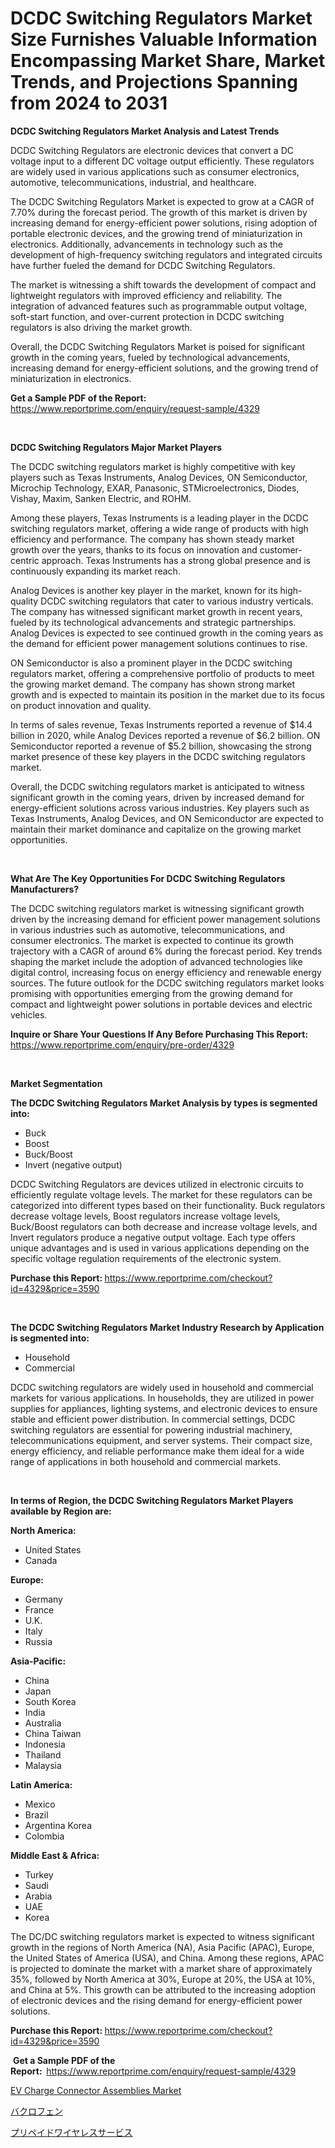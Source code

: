 <p><h1>DCDC Switching Regulators Market Size Furnishes Valuable Information Encompassing Market Share, Market Trends, and Projections Spanning from 2024 to 2031</h1></p><p><strong>DCDC Switching Regulators Market Analysis and Latest Trends</strong></p>
<p><p>DCDC Switching Regulators are electronic devices that convert a DC voltage input to a different DC voltage output efficiently. These regulators are widely used in various applications such as consumer electronics, automotive, telecommunications, industrial, and healthcare.</p><p>The DCDC Switching Regulators Market is expected to grow at a CAGR of 7.70% during the forecast period. The growth of this market is driven by increasing demand for energy-efficient power solutions, rising adoption of portable electronic devices, and the growing trend of miniaturization in electronics. Additionally, advancements in technology such as the development of high-frequency switching regulators and integrated circuits have further fueled the demand for DCDC Switching Regulators.</p><p>The market is witnessing a shift towards the development of compact and lightweight regulators with improved efficiency and reliability. The integration of advanced features such as programmable output voltage, soft-start function, and over-current protection in DCDC switching regulators is also driving the market growth.</p><p>Overall, the DCDC Switching Regulators Market is poised for significant growth in the coming years, fueled by technological advancements, increasing demand for energy-efficient solutions, and the growing trend of miniaturization in electronics.</p></p>
<p><strong>Get a Sample PDF of the Report:&nbsp;</strong> <a href="https://www.reportprime.com/enquiry/request-sample/4329">https://www.reportprime.com/enquiry/request-sample/4329</a></p>
<p>&nbsp;</p>
<p><strong>DCDC Switching Regulators Major Market Players</strong></p>
<p><p>The DCDC switching regulators market is highly competitive with key players such as Texas Instruments, Analog Devices, ON Semiconductor, Microchip Technology, EXAR, Panasonic, STMicroelectronics, Diodes, Vishay, Maxim, Sanken Electric, and ROHM. </p><p>Among these players, Texas Instruments is a leading player in the DCDC switching regulators market, offering a wide range of products with high efficiency and performance. The company has shown steady market growth over the years, thanks to its focus on innovation and customer-centric approach. Texas Instruments has a strong global presence and is continuously expanding its market reach.</p><p>Analog Devices is another key player in the market, known for its high-quality DCDC switching regulators that cater to various industry verticals. The company has witnessed significant market growth in recent years, fueled by its technological advancements and strategic partnerships. Analog Devices is expected to see continued growth in the coming years as the demand for efficient power management solutions continues to rise.</p><p>ON Semiconductor is also a prominent player in the DCDC switching regulators market, offering a comprehensive portfolio of products to meet the growing market demand. The company has shown strong market growth and is expected to maintain its position in the market due to its focus on product innovation and quality.</p><p>In terms of sales revenue, Texas Instruments reported a revenue of $14.4 billion in 2020, while Analog Devices reported a revenue of $6.2 billion. ON Semiconductor reported a revenue of $5.2 billion, showcasing the strong market presence of these key players in the DCDC switching regulators market.</p><p>Overall, the DCDC switching regulators market is anticipated to witness significant growth in the coming years, driven by increased demand for energy-efficient solutions across various industries. Key players such as Texas Instruments, Analog Devices, and ON Semiconductor are expected to maintain their market dominance and capitalize on the growing market opportunities.</p></p>
<p>&nbsp;</p>
<p><strong>What Are The Key Opportunities For DCDC Switching Regulators Manufacturers?</strong></p>
<p><p>The DCDC switching regulators market is witnessing significant growth driven by the increasing demand for efficient power management solutions in various industries such as automotive, telecommunications, and consumer electronics. The market is expected to continue its growth trajectory with a CAGR of around 6% during the forecast period. Key trends shaping the market include the adoption of advanced technologies like digital control, increasing focus on energy efficiency and renewable energy sources. The future outlook for the DCDC switching regulators market looks promising with opportunities emerging from the growing demand for compact and lightweight power solutions in portable devices and electric vehicles.</p></p>
<p><strong>Inquire or Share Your Questions If Any Before Purchasing This Report:</strong> <a href="https://www.reportprime.com/enquiry/pre-order/4329">https://www.reportprime.com/enquiry/pre-order/4329</a></p>
<p>&nbsp;</p>
<p><strong>Market Segmentation</strong></p>
<p><strong>The DCDC Switching Regulators Market Analysis by types is segmented into:</strong></p>
<p><ul><li>Buck</li><li>Boost</li><li>Buck/Boost</li><li>Invert (negative output)</li></ul></p>
<p><p>DCDC Switching Regulators are devices utilized in electronic circuits to efficiently regulate voltage levels. The market for these regulators can be categorized into different types based on their functionality. Buck regulators decrease voltage levels, Boost regulators increase voltage levels, Buck/Boost regulators can both decrease and increase voltage levels, and Invert regulators produce a negative output voltage. Each type offers unique advantages and is used in various applications depending on the specific voltage regulation requirements of the electronic system.</p></p>
<p><strong>Purchase this Report:&nbsp;</strong><a href="https://www.reportprime.com/checkout?id=4329&price=3590">https://www.reportprime.com/checkout?id=4329&price=3590</a></p>
<p>&nbsp;</p>
<p><strong>The DCDC Switching Regulators Market Industry Research by Application is segmented into:</strong></p>
<p><ul><li>Household</li><li>Commercial</li></ul></p>
<p><p>DCDC switching regulators are widely used in household and commercial markets for various applications. In households, they are utilized in power supplies for appliances, lighting systems, and electronic devices to ensure stable and efficient power distribution. In commercial settings, DCDC switching regulators are essential for powering industrial machinery, telecommunications equipment, and server systems. Their compact size, energy efficiency, and reliable performance make them ideal for a wide range of applications in both household and commercial markets.</p></p>
<p>&nbsp;</p>
<p><strong>In terms of Region, the DCDC Switching Regulators Market Players available by Region are:</strong></p>
<p>
    <p> <strong> North America: </strong>
        <ul>
            <li>United States</li>
            <li>Canada</li>
        </ul>
        </p> 
    <p> <strong> Europe: </strong>
        <ul>
            <li>Germany</li>
            <li>France</li>
            <li>U.K.</li>
            <li>Italy</li>
            <li>Russia</li>
        </ul>
        </p> 
    <p> <strong> Asia-Pacific: </strong>
        <ul>
            <li>China</li>
            <li>Japan</li>
            <li>South Korea</li>
            <li>India</li>
            <li>Australia</li>
            <li>China Taiwan</li>
            <li>Indonesia</li>
            <li>Thailand</li>
            <li>Malaysia</li>
        </ul>
        </p> 
    <p> <strong> Latin America: </strong>
        <ul>
            <li>Mexico</li>
            <li>Brazil</li>
            <li>Argentina Korea</li>
            <li>Colombia</li>
        </ul>
        </p> 
    <p> <strong> Middle East & Africa: </strong>
        <ul>
            <li>Turkey</li>
            <li>Saudi</li>
            <li>Arabia</li>
            <li>UAE</li>
            <li>Korea</li>
        </ul>
    </p>
    </p>
<p><p>The DC/DC switching regulators market is expected to witness significant growth in the regions of North America (NA), Asia Pacific (APAC), Europe, the United States of America (USA), and China. Among these regions, APAC is projected to dominate the market with a market share of approximately 35%, followed by North America at 30%, Europe at 20%, the USA at 10%, and China at 5%. This growth can be attributed to the increasing adoption of electronic devices and the rising demand for energy-efficient power solutions.</p></p>
<p><strong>Purchase this Report: </strong><a href="https://www.reportprime.com/checkout?id=4329&price=3590">https://www.reportprime.com/checkout?id=4329&price=3590</a></p>
<p>&nbsp;<strong>Get a Sample PDF of the Report:&nbsp;&nbsp;</strong><a href="https://www.reportprime.com/enquiry/request-sample/4329">https://www.reportprime.com/enquiry/request-sample/4329</a></p>
<p><strong></strong></p>
<p><p><a href="https://github.com/brenzgnarento/Market-Research-Report-List-1/blob/main/ev-charge-connector-assemblies-market.md">EV Charge Connector Assemblies Market</a></p><p><a href="https://github.com/Sophiaard2003/Market-Research-Report-List-1/blob/main/515777715121.md">バクロフェン</a></p><p><a href="https://medium.com/@jordanilliamson678678/%E3%83%97%E3%83%AA%E3%83%9A%E3%82%A4%E3%83%89%E7%84%A1%E7%B7%9A%E3%82%B5%E3%83%BC%E3%83%93%E3%82%B9%E5%B8%82%E5%A0%B4-%E5%B8%82%E5%A0%B4%E3%81%AEcagr-%E5%B8%82%E5%A0%B4%E3%83%88%E3%83%AC%E3%83%B3%E3%83%89-%E3%81%8A%E3%82%88%E3%81%B3%E6%88%90%E9%95%B7%E6%88%A6%E7%95%A5%E3%81%AB%E5%AF%BE%E3%81%99%E3%82%8B%E6%B4%9E%E5%AF%9F-0b7fe224a742">プリペイドワイヤレスサービス</a></p></p>